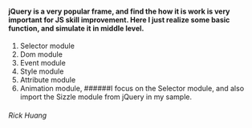
#### jQuery is a very popular frame, and find the how it is work is very important for JS skill improvement. Here I just realize some basic function, and simulate it in middle level.

1.  Selector module
2.  Dom module
3.  Event module
4.  Style module
5.  Attribute module
6.  Animation module, 
######I focus on the Selector module, and also import the Sizzle module from jQuery in my sample.

######                                                Rick Huang
